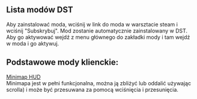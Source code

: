 ## Lista modów DST

Aby zainstalować moda, wciśnij w link do moda w warsztacie steam i wciśnij "Subskrybuj". Mod zostanie automatycznie zainstalowany w DST. Aby go aktywować wejdź z menu głównego do zakładki mody i tam wejdź w moda i go aktywuj.

## Podstawowe mody klienckie:

[Minimap HUD](http://steamcommunity.com/sharedfiles/filedetails/?id=345692228)  
Minimapa jest w pełni funkcjonalna, można ją zbliżyć lub oddalić używając scrolla) i może być przesuwana za pomocą wciśnięcia i przesunięcia.
